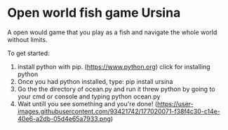 # Open world fish game Ursina
A open would game that you play as a fish and navigate the whole world without limits.

To get started:
1. install python with pip. (https://www.python.org) click for installing python
2. Once you had python installed, type: pip install ursina
3. Go the the directory of ocean.py and run it threw python by going to your cmd or console and typing python ocean.py
4. Wait untill you see something and you're done!
(https://user-images.githubusercontent.com/93421742/177020071-f38f4c30-c14e-40e6-a2db-05d4e65a7933.png)

